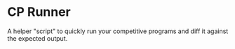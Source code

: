 # CP Runner

A helper "script" to quickly run your competitive programs and diff it against the expected output.
